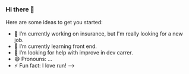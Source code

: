 ### Hi there 👋


Here are some ideas to get you started:

- 🔭 I’m currently working on insurance, but I'm really looking for a new job.
- 🌱 I’m currently learning front end.
- 🤔 I’m looking for help with improve in dev carrer.
- 😄 Pronouns: ...
- ⚡ Fun fact: I love run!
-->
